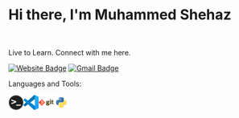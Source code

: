 <h1 >Hi there, I'm Muhammed Shehaz</a></h1>

<br />

Live to Learn. Connect with me here.


[![Website Badge](https://img.shields.io/badge/-shehaz.xyz-e34f26?style=flat-square&logo=HTML5&logoColor=white&link=https://sh3hz.github.io/)](https://sh3hz.github.io/)
[![Gmail Badge](https://img.shields.io/badge/-hello@shehaz.xyz-d14836?style=flat-square&logo=Gmail&logoColor=white&link=mailto:shehax21@gmail.com)](mailto:shehaz21@gmail.com)


Languages and Tools:


<img align="left" alt="Terminal" width="30px" src="https://raw.githubusercontent.com/github/explore/80688e429a7d4ef2fca1e82350fe8e3517d3494d/topics/terminal/terminal.png" />
<img align="left" alt="Visual Studio Code" width="30px" src="https://raw.githubusercontent.com/github/explore/80688e429a7d4ef2fca1e82350fe8e3517d3494d/topics/visual-studio-code/visual-studio-code.png" />

<img align="left" alt="Git" width="30px" src="https://raw.githubusercontent.com/github/explore/80688e429a7d4ef2fca1e82350fe8e3517d3494d/topics/git/git.png" />
<img align="left" alt="python" width="30px" src="https://raw.githubusercontent.com/github/explore/80688e429a7d4ef2fca1e82350fe8e3517d3494d/topics/python/python.png" />


<br />
<br />
